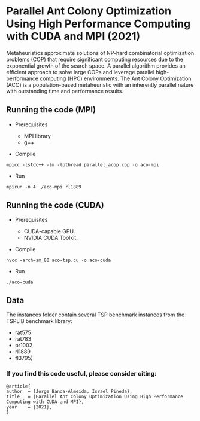 # Parallel Ant Colony Optimization Using High Performance Computing with CUDA and MPI (2021)

Metaheuristics approximate solutions of NP-hard combinatorial optimization problems (COP) that require significant computing resources due to the exponential growth of the search space. A parallel algorithm provides an efficient approach to solve large COPs and leverage parallel high-performance computing (HPC) environments. The Ant Colony Optimization (ACO) is a population-based metaheuristic with an inherently parallel nature with outstanding time and performance results. 

## Running the code (MPI)
- Prerequisites 
  - MPI library
  - g++

- Compile <br>
```
mpicc -lstdc++ -lm -lpthread parallel_acop.cpp -o aco-mpi
```
- Run <br>
```
mpirun -n 4 ./aco-mpi rl1889
```
## Running the code (CUDA)
- Prerequisites 
  - CUDA-capable GPU.
  - NVIDIA CUDA Toolkit.

- Compile <br>
```
nvcc -arch=sm_80 aco-tsp.cu -o aco-cuda
```
- Run
```
./aco-cuda
```

## Data
The instances folder contain several TSP benchmark instances from the TSPLIB benchmark library:
- rat575
- rat783
- pr1002
- rl1889
- fl3795)


### If you find this code useful, please consider citing:

  ```
  @article{ 
  author  = {Jorge Banda-Almeida, Israel Pineda},
  title   = {Parallel Ant Colony Optimization Using High Performance Computing with CUDA and MPI},
  year    = {2021},
  }
